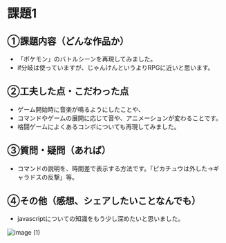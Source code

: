# 課題1
## ①課題内容（どんな作品か）
- 「ポケモン」のバトルシーンを再現してみました。
- if分岐は使っていますが、じゃんけんというよりRPGに近いと思います。

## ②工夫した点・こだわった点
- ゲーム開始時に音楽が鳴るようにしたことや、
- コマンドやゲームの展開に応じて音や、アニメーションが変わることです。
- 格闘ゲームによくあるコンボについても再現してみました。

## ③質問・疑問（あれば）
- コマンドの説明を、時間差で表示する方法です。「ピカチュウは外した→ギャラドスの反撃」等。

## ④その他（感想、シェアしたいことなんでも）
- javascriptについての知識をもう少し深めたいと思いました。

![image (1)](https://user-images.githubusercontent.com/8785925/118343259-d2069000-b562-11eb-8f5b-4898d888e4bd.png)



